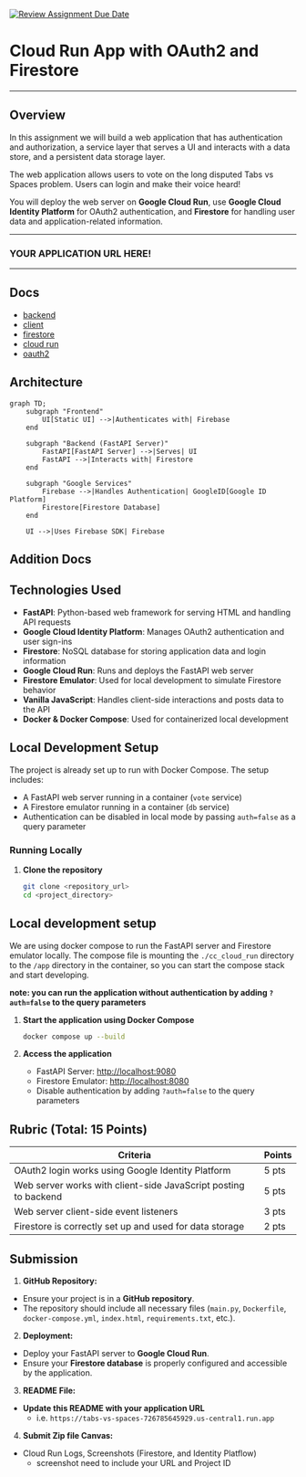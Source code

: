 [![Review Assignment Due Date](https://classroom.github.com/assets/deadline-readme-button-22041afd0340ce965d47ae6ef1cefeee28c7c493a6346c4f15d667ab976d596c.svg)](https://classroom.github.com/a/g9z2kemV)
# Cloud Run App with OAuth2 and Firestore

---

## Overview
In this assignment we will build a web application that has authentication and
authorization, a service layer that serves a UI and interacts with a data
store, and a persistent data storage layer.

The web application allows users to vote on the long disputed Tabs vs Spaces
problem. Users can login and make their voice heard! 
 
You will deploy the web server on **Google Cloud Run**, use **Google Cloud Identity Platform** for OAuth2 authentication, and **Firestore** for handling user data and application-related information.

---

### YOUR APPLICATION URL HERE!

---

## Docs
- [backend](docs/python-backend.md)
- [client](docs/client-side-js.md)
- [firestore](docs/firestore.md)
- [cloud run](docs/cloud-run.md)
- [oauth2](docs/oauth2.md)


## Architecture

```mermaid
graph TD;
    subgraph "Frontend"
        UI[Static UI] -->|Authenticates with| Firebase
    end

    subgraph "Backend (FastAPI Server)"
        FastAPI[FastAPI Server] -->|Serves| UI
        FastAPI -->|Interacts with| Firestore
    end

    subgraph "Google Services"
        Firebase -->|Handles Authentication| GoogleID[Google ID Platform]
        Firestore[Firestore Database]
    end

    UI -->|Uses Firebase SDK| Firebase
```

## Addition Docs


## Technologies Used
- **FastAPI**: Python-based web framework for serving HTML and handling API requests
- **Google Cloud Identity Platform**: Manages OAuth2 authentication and user sign-ins
- **Firestore**: NoSQL database for storing application data and login information
- **Google Cloud Run**: Runs and deploys the FastAPI web server
- **Firestore Emulator**: Used for local development to simulate Firestore behavior
- **Vanilla JavaScript**: Handles client-side interactions and posts data to the API
- **Docker & Docker Compose**: Used for containerized local development

## Local Development Setup
The project is already set up to run with Docker Compose. The setup includes:
- A FastAPI web server running in a container (`vote` service)
- A Firestore emulator running in a container (`db` service)
- Authentication can be disabled in local mode by passing `auth=false` as a query parameter

### Running Locally
1. **Clone the repository**
   ```sh
   git clone <repository_url>
   cd <project_directory>
   ```

## Local development setup
We are using docker compose to run the FastAPI server and Firestore emulator locally. The compose file is mounting the `./cc_cloud_run` directory to the `/app` directory in the container, so you can start the compose stack and start developing.

__**note: you can run the application without authentication by adding `?auth=false` to the query parameters**__

1. **Start the application using Docker Compose**
   ```sh
   docker compose up --build
   ```

2. **Access the application**
   - FastAPI Server: [http://localhost:9080](http://localhost:9080)
   - Firestore Emulator: [http://localhost:8080](http://localhost:8080)
   - Disable authentication by adding `?auth=false` to the query parameters

## Rubric (Total: 15 Points)
| Criteria                                                        | Points |
|-----------------------------------------------------------------|--------|
| OAuth2 login works using Google Identity Platform               | 5 pts  |
| Web server works with client-side JavaScript posting to backend | 5 pts  |
| Web server client-side event listeners                          | 3 pts  |
| Firestore is correctly set up and used for data storage         | 2 pts  |

## Submission
1. **GitHub Repository:**
- Ensure your project is in a **GitHub repository**.
- The repository should include all necessary files (`main.py`, `Dockerfile`, `docker-compose.yml`, `index.html`, `requirements.txt`, etc.).

2. **Deployment:**
- Deploy your FastAPI server to **Google Cloud Run**.
- Ensure your **Firestore database** is properly configured and accessible by the application.

3. **README File:**
- **Update this README with your application URL**
  - i.e. `https://tabs-vs-spaces-726785645929.us-central1.run.app`

4. **Submit Zip file Canvas:**
- Cloud Run Logs, Screenshots (Firestore, and Identity Platflow)
  - screenshot need to include your URL and Project ID
